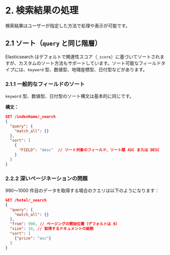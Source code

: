 # 2. 検索結果の処理

検索結果はユーザーが指定した方法で処理や表示が可能です。

## 2.1 ソート（`query` と同じ階層）

Elasticsearch はデフォルトで関連性スコア（`_score`）に基づいてソートされますが、カスタムのソート方法もサポートしています。ソート可能なフィールドタイプには、`keyword` 型、数値型、地理座標型、日付型などがあります。

### 2.1.1 一般的なフィールドのソート

`keyword` 型、数値型、日付型のソート構文は基本的に同じです。

**構文：**

```json
GET /indexName/_search
{
  "query": {
    "match_all": {}
  },
  "sort": [
    {
      "FIELD": "desc"  // ソート対象のフィールド、ソート順 ASC または DESC
    }
  ]
}
```

### 2.2.2 深いページネーションの問題

990〜1000 件目のデータを取得する場合のクエリは以下のようになります：

```json
GET /hotel/_search
{
  "query": {
    "match_all": {}
  },
  "from": 990, // ページングの開始位置（デフォルトは 0）
  "size": 10, // 取得するドキュメントの総数
  "sort": [
    {"price": "asc"}
  ]
}
```

